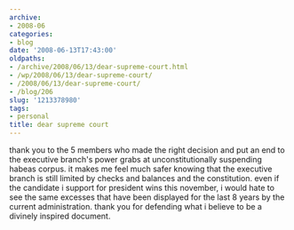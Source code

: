 ```yaml
---
archive:
- 2008-06
categories:
- blog
date: '2008-06-13T17:43:00'
oldpaths:
- /archive/2008/06/13/dear-supreme-court.html
- /wp/2008/06/13/dear-supreme-court/
- /2008/06/13/dear-supreme-court/
- /blog/206
slug: '1213378980'
tags:
- personal
title: dear supreme court
---
```


thank you to the 5 members who made the right decision and put an end to
the executive branch's power grabs at unconstitutionally suspending habeas
corpus. it makes me feel much safer knowing that the executive branch is
still limited by checks and balances and the constitution. even if the
candidate i support for president wins this november, i would hate to see
the same excesses that have been displayed for the last 8 years by the
current administration. thank you for defending what i believe to be
a divinely inspired document.

